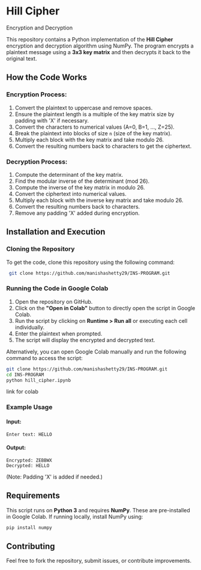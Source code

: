 # Hill Cipher 
Encryption and Decryption

This repository contains a Python implementation of the **Hill Cipher** encryption and decryption algorithm using NumPy. The program encrypts a plaintext message using a **3x3 key matrix** and then decrypts it back to the original text.

## How the Code Works

### Encryption Process:
1. Convert the plaintext to uppercase and remove spaces.
2. Ensure the plaintext length is a multiple of the key matrix size by padding with 'X' if necessary.
3. Convert the characters to numerical values (A=0, B=1, ..., Z=25).
4. Break the plaintext into blocks of size `n` (size of the key matrix).
5. Multiply each block with the key matrix and take modulo 26.
6. Convert the resulting numbers back to characters to get the ciphertext.

### Decryption Process:
1. Compute the determinant of the key matrix.
2. Find the modular inverse of the determinant (mod 26).
3. Compute the inverse of the key matrix in modulo 26.
4. Convert the ciphertext into numerical values.
5. Multiply each block with the inverse key matrix and take modulo 26.
6. Convert the resulting numbers back to characters.
7. Remove any padding 'X' added during encryption.

## Installation and Execution

### Cloning the Repository
To get the code, clone this repository using the following command:
```sh
 git clone https://github.com/manishashetty29/INS-PROGRAM.git
```

### Running the Code in Google Colab
1. Open the repository on GitHub.
2. Click on the **"Open in Colab"** button to directly open the script in Google Colab.
3. Run the script by clicking on **Runtime > Run all** or executing each cell individually.
4. Enter the plaintext when prompted.
5. The script will display the encrypted and decrypted text.

Alternatively, you can open Google Colab manually and run the following command to access the script:
```sh
git clone https://github.com/manishashetty29/INS-PROGRAM.git
cd INS-PROGRAM
python hill_cipher.ipynb
```
link for colab

### Example Usage
#### Input:
```
Enter text: HELLO
```
#### Output:
```
Encrypted: ZEBBWX
Decrypted: HELLO
```
(Note: Padding 'X' is added if needed.)

## Requirements
This script runs on **Python 3** and requires **NumPy**. These are pre-installed in Google Colab. If running locally, install NumPy using:
```sh
pip install numpy
```

## Contributing
Feel free to fork the repository, submit issues, or contribute improvements.




